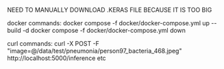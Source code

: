 NEED TO MANUALLY DOWNLOAD .KERAS FILE BECAUSE IT IS TOO BIG

docker commands:
docker compose -f docker/docker-compose.yml up --build -d
docker compose -f docker/docker-compose.yml down 

curl commands:
curl -X POST -F "image=@/data/test/pneumonia/person97_bacteria_468.jpeg" http://localhost:5000/inference
etc

